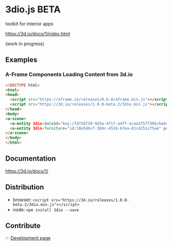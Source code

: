 # 3dio.js BETA
toolkit for interior apps

https://3d.io/docs/1/index.html

(work in progress)

## Examples
### A-Frame Components Loading Content from 3d.io

```html
<!DOCTYPE html>
<html>
<head>
  <script src="https://aframe.io/releases/0.6.0/aframe.min.js"></script>
  <script src="https://3d.io/releases/1.0.0-beta.2/3dio.min.js"></script>
</head>
<body>
<a-scene>
  <a-entity 3dio-data3d="key:/fd72bf39-9d3a-471f-a4ff-ecaa3f5ff30b/bake/2017-04-15_22-45-14_XsiltX/regular/lighting.gz.data3d.buffer" position="0 -5 -6"></a-entity>
  <a-entity 3dio-furniture="id:10a54bcf-3b9c-4518-b7ea-81c4251cf5a4" position="-0.85 -5 -5.4"></a-entity>
</a-scene>
</body>
</html>
```

## Documentation

https://3d.io/docs/1/

## Distribution

* browser: `<script src="https://3d.io/releases/1.0.0-beta.2/3dio.min.js"></script>`
* node: `npm install 3dio --save`

## Contribute

&#9758; [Development page](docs/development.md)
